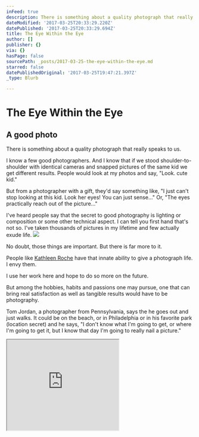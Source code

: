 ```yaml
---
inFeed: true
description: There is something about a quality photograph that really speaks to us.
dateModified: '2017-03-25T20:33:29.220Z'
datePublished: '2017-03-25T20:33:29.694Z'
title: The Eye Within the Eye
author: []
publisher: {}
via: {}
hasPage: false
sourcePath: _posts/2017-03-25-the-eye-within-the-eye.md
starred: false
datePublishedOriginal: '2017-03-25T19:47:21.397Z'
_type: Blurb

---
```

# The Eye Within the Eye

## A good photo

There is something about a quality photograph that really speaks to us.

I know a few good photographers. And I know that if we stood shoulder-to-shoulder with identical cameras and snapped pictures of the same kid we get different results. People would look at my photos and say, "Look. cute kid."

But from a photographer with a gift, they'd say something like, "I just can't stop looking at this kid. Look her eyes! You can just sense..." Or, "The eyes practically reach out of the picture..."

I've heard people say that the secret to good photography is lighting or composition or some other technical aspect. I can tell you first hand that's not so. I've taken thousands of pictures in my lifetime and few actually exude life.
![](https://the-grid-user-content.s3-us-west-2.amazonaws.com/3d5311a5-e169-4ae8-a651-8edf5f78e2fc.jpg)

No doubt, those things are important. But there is far more to it.

People like [Kathleen Roche][0] have that innate ability to give a photograph life. I envy them.

I use her work here and hope to do so more on the future.

But among the hobbies, habits and passions one may pursue, one that can bring real satisfaction as well as tangible results would have to be photography.

Tom Jordan, a photographer from Pennsylvania, says the he goes out and just walks. It could be on the beach, or in Philadelphia or in his favorite park (location secret) and he says, "I don't know what I'm going to get, or where I'm going to get it, but I know that day I'm going to really nail a picture."

<iframe src="https://the-grid.github.io/ed-userhtml/?g=eJxljtEKgjAYhV9l-AD7ly3NMAmELqNXWPPXjdJ_bEPp7ZtCF9HlgfN959wNRWKtx87GE6sVMx77c2ZidOEEsCwL719WPz3XNIJb2wFkUUl52BWXmxCwF1JWVZGXxxyyxmHnKdiRMJQ1qIZdN5rNVv3akzwZXW8HE1d31rTfuHF_V7RHFe2MqTvSFDj5AZIbp4ABHm_IuUj7Wm_0B8D6RvE" height="244" style=""></iframe>



[0]: http://kathleenroche.wixsite.com/photo